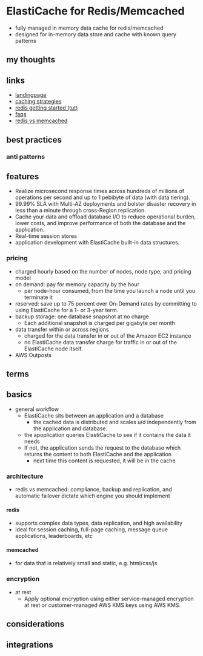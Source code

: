 # ElastiCache for Redis/Memcached

- fully managed in memory data cache for redis/memcached
- designed for in-memory data store and cache with known query patterns

## my thoughts

## links

- [landingpage](https://aws.amazon.com/elasticache/?did=ap_card&trk=ap_card)
- [caching strategies](https://docs.aws.amazon.com/AmazonElastiCache/latest/mem-ug/Strategies.html)
- [redis getting started (tut)](https://aws.amazon.com/getting-started/hands-on/building-fast-session-caching-with-amazon-elasticache-for-redis/)
- [faqs](https://aws.amazon.com/elasticache/faqs/?da=sec&sec=prep)
- [redis vs memcached](https://docs.aws.amazon.com/AmazonElastiCache/latest/red-ug/SelectEngine.html)

## best practices

### anti patterns

## features

- Realize microsecond response times across hundreds of millions of operations per second and up to 1 pebibyte of data (with data tiering).
- 99.99% SLA with Multi-AZ deployments and bolster disaster recovery in less than a minute through cross-Region replication.
- Cache your data and offload database I/O to reduce operational burden, lower costs, and improve performance of both the database and the application.
- Real-time session stores
- application development with ElastiCache built-in data structures.

### pricing

- charged hourly based on the number of nodes, node type, and pricing model
- on demand: pay for memory capacity by the hour
  - per node-hour consumed, from the time you launch a node until you terminate it
- reserved: save up to 75 percent over On-Demand rates by committing to using ElastiCache for a 1- or 3-year term.
- backup storage: one database snapshot at no charge
  - Each additional snapshot is charged per gigabyte per month
- data transfer within or across regions
  - charged for the data transfer in or out of the Amazon EC2 instance
  - no ElastiCache data transfer charge for traffic in or out of the ElastiCache node itself.
- AWS Outposts

## terms

## basics

- general workflow
  - ElastiCache sits between an application and a database
    - the cached data is distributed and scales u/d independently from the application and database.
  - the apoplication queries ElastiCache to see if it contains the data it needs
  - If not, the application sends the request to the database which returns the content to both ElastiCache and the application
    - next time this content is requested, it will be in the cache

### architecture

- redis vs memcached: compliance, backup and replication, and automatic failover dictate which engine you should implement

#### redis

- supports complex data types, data replication, and high availability
- ideal for session caching, full-page caching, message queue applications, leaderboards, etc

#### memcached

- for data that is relatively small and static, e.g. html/css/js

### encryption

- at rest
  - Apply optional encryption using either service-managed encryption at rest or customer-managed AWS KMS keys using AWS KMS.

## considerations

## integrations
